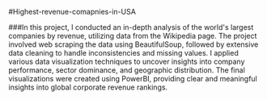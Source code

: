 #Highest-revenue-comapnies-in-USA

###In this project, I conducted an in-depth analysis of the world's largest companies by revenue, utilizing data from the Wikipedia page. The project involved web scraping the data using BeautifulSoup, followed by extensive data cleaning to handle inconsistencies and missing values. I applied various data visualization techniques to uncover insights into company performance, sector dominance, and geographic distribution. The final visualizations were created using PowerBI, providing clear and meaningful insights into global corporate revenue rankings.
